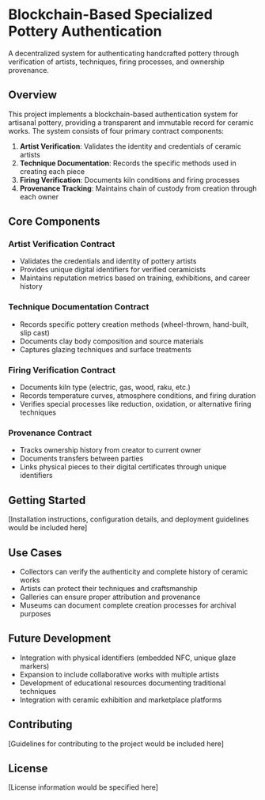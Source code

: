 # Blockchain-Based Specialized Pottery Authentication

A decentralized system for authenticating handcrafted pottery through verification of artists, techniques, firing processes, and ownership provenance.

## Overview

This project implements a blockchain-based authentication system for artisanal pottery, providing a transparent and immutable record for ceramic works. The system consists of four primary contract components:

1. **Artist Verification**: Validates the identity and credentials of ceramic artists
2. **Technique Documentation**: Records the specific methods used in creating each piece
3. **Firing Verification**: Documents kiln conditions and firing processes
4. **Provenance Tracking**: Maintains chain of custody from creation through each owner

## Core Components

### Artist Verification Contract
- Validates the credentials and identity of pottery artists
- Provides unique digital identifiers for verified ceramicists
- Maintains reputation metrics based on training, exhibitions, and career history

### Technique Documentation Contract
- Records specific pottery creation methods (wheel-thrown, hand-built, slip cast)
- Documents clay body composition and source materials
- Captures glazing techniques and surface treatments

### Firing Verification Contract
- Documents kiln type (electric, gas, wood, raku, etc.)
- Records temperature curves, atmosphere conditions, and firing duration
- Verifies special processes like reduction, oxidation, or alternative firing techniques

### Provenance Contract
- Tracks ownership history from creator to current owner
- Documents transfers between parties
- Links physical pieces to their digital certificates through unique identifiers

## Getting Started

[Installation instructions, configuration details, and deployment guidelines would be included here]

## Use Cases

- Collectors can verify the authenticity and complete history of ceramic works
- Artists can protect their techniques and craftsmanship
- Galleries can ensure proper attribution and provenance
- Museums can document complete creation processes for archival purposes

## Future Development

- Integration with physical identifiers (embedded NFC, unique glaze markers)
- Expansion to include collaborative works with multiple artists
- Development of educational resources documenting traditional techniques
- Integration with ceramic exhibition and marketplace platforms

## Contributing

[Guidelines for contributing to the project would be included here]

## License

[License information would be specified here]
